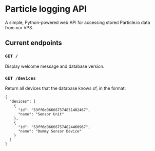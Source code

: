 # Particle logging API
A simple, Python-powered web API for accessing stored Particle.io data from our VPS.

## Current endpoints

### ``GET /``
Display welcome message and database version.

### ``GET /devices``
Return all devices that the database knows of, in the format:
```
{
  "devices": [
    {
      "id": "53ff6d066667574831402467", 
      "name": "Sensor Unit"
    }, 
    {
      "id": "53ff6d066667574824460967", 
      "name": "Dummy Sensor Device"
    }
  ]
}
```
